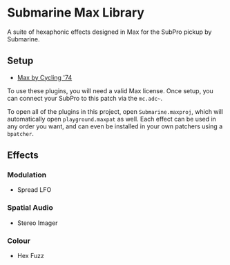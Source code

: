 # Submarine Max Library

A suite of hexaphonic effects designed in Max for the SubPro pickup by Submarine.

## Setup

-	[Max by Cycling '74](https://cycling74.com/shop/max)

To use these plugins, you will need a valid Max license. Once setup, you can connect your SubPro to this patch via the `mc.adc~`. 

To open all of the plugins in this project, open `Submarine.maxproj`, which will automatically open `playground.maxpat` as well. Each effect can be used in any order you want, and can even be installed in your own patchers using a `bpatcher`.

## Effects

### Modulation
- 	Spread LFO

### Spatial Audio
-	Stereo Imager

### Colour
-	Hex Fuzz
